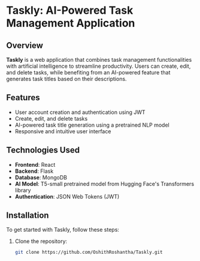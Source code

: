 # Taskly: AI-Powered Task Management Application

## Overview

**Taskly** is a web application that combines task management functionalities with artificial intelligence to streamline productivity. Users can create, edit, and delete tasks, while benefiting from an AI-powered feature that generates task titles based on their descriptions.

## Features

- User account creation and authentication using JWT
- Create, edit, and delete tasks
- AI-powered task title generation using a pretrained NLP model
- Responsive and intuitive user interface

## Technologies Used

- **Frontend**: React
- **Backend**: Flask 
- **Database**: MongoDB
- **AI Model**: T5-small pretrained model from Hugging Face's Transformers library
- **Authentication**: JSON Web Tokens (JWT)

## Installation

To get started with Taskly, follow these steps:

1. Clone the repository:

   ```bash
   git clone https://github.com/OshithRoshantha/Taskly.git
